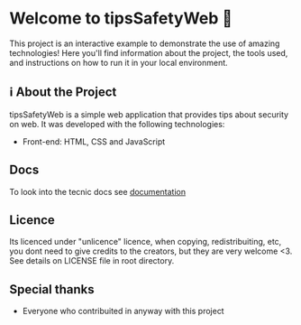 # **Welcome to tipsSafetyWeb** 🚀

This project is an interactive example to demonstrate the use of amazing technologies! Here you'll find information about the project, the tools used, and instructions on how to run it in your local environment.

## ℹ️ About the Project

tipsSafetyWeb is a simple web application that provides tips about security on web. It was developed with the following technologies:

- Front-end: HTML, CSS and JavaScript

## Docs

To look into the tecnic docs see [documentation](./docs/docs.md)

## Licence

Its licenced under "unlicence" licence, when copying, redistribuiting, etc, you dont need to give credits to the creators, but they are very welcome <3. See details on LICENSE file in root directory.

## Special thanks

- Everyone who contribuited in anyway with this project
